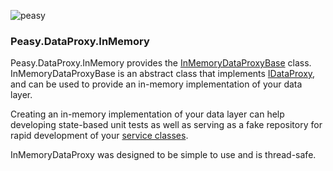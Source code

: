 ![peasy](https://www.dropbox.com/s/2yajr2x9yevvzbm/peasy3.png?dl=0&raw=1)

### Peasy.DataProxy.InMemory

Peasy.DataProxy.InMemory provides the [InMemoryDataProxyBase](https://github.com/ahanusa/Peasy.DataProxy.InMemory/blob/master/Peasy.DataProxy.InMemory/InMemoryDataProxyBase.cs) class.  InMemoryDataProxyBase is an abstract class that implements [IDataProxy](https://github.com/ahanusa/Peasy.NET/wiki/Data-Proxy), and can be used to provide an in-memory implementation of your data layer.

Creating an in-memory implementation of your data layer can help developing state-based unit tests as well as serving as a fake repository for rapid development of your [service classes](https://github.com/ahanusa/Peasy.NET/wiki/ServiceBase).

InMemoryDataProxy was designed to be simple to use and is thread-safe.

